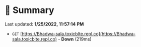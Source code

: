 # 📖 Summary
Last updated: **1/25/2022, 11:57:14 PM**

- `GET` [https://Bhadwa-sala.toxicblte.repl.co](https://Bhadwa-sala.toxicblte.repl.co) - **Down** (219ms)
